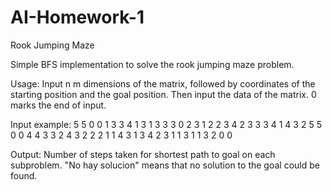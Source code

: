 # AI-Homework-1
Rook Jumping Maze

Simple BFS implementation to solve the rook jumping maze problem.

Usage: Input n m dimensions of the matrix, followed by coordinates of the starting position and the goal position. Then input the data of the matrix. 0 marks the end of input.

Input example: 
  5 5 0 0 1 3
  3 4 1 3 1
  3 3 3 0 2
  3 1 2 2 3
  4 2 3 3 3
  4 1 4 3 2
  5 5 0 0 4 4
  3 3 2 4 3
  2 2 2 1 1
  4 3 1 3 4
  2 3 1 1 3
  1 1 3 2 0
  0
  
Output: Number of steps taken for shortest path to goal on each subproblem. "No hay solucion" means that no solution to the goal could be found.
